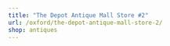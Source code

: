 ```yaml
---
title: "The Depot Antique Mall Store #2"
url: /oxford/the-depot-antique-mall-store-2/
shop: antiques
---
```

